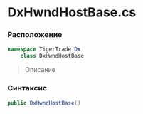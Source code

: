 
# DxHwndHostBase.cs
### Расположение
```csharp
namespace TigerTrade.Dx  
    class DxHwndHostBase
```

> Описание

### Синтаксис
```csharp
public DxHwndHostBase()
```
